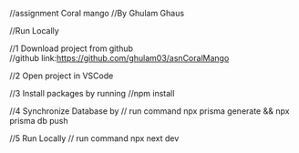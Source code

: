//assignment Coral mango
//By Ghulam Ghaus

//Run  Locally 


//1 Download project from github  
//github link:https://github.com/ghulam03/asnCoralMango

//2 Open project in VSCode

//3 Install packages by running
//npm install

//4 Synchronize Database by
// run command npx prisma generate && npx prisma db push

//5 Run Locally
// run command npx next dev


